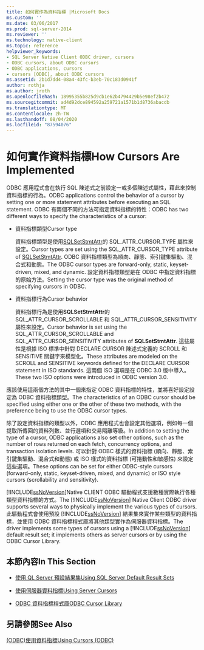 ```yaml
---
title: 如何實作為資料指標 |Microsoft Docs
ms.custom: ''
ms.date: 03/06/2017
ms.prod: sql-server-2014
ms.reviewer: ''
ms.technology: native-client
ms.topic: reference
helpviewer_keywords:
- SQL Server Native Client ODBC driver, cursors
- ODBC cursors, about ODBC cursors
- ODBC applications, cursors
- cursors [ODBC], about ODBC cursors
ms.assetid: 2b1d7dd4-08a4-43fc-b3eb-70c183d0941f
author: rothja
ms.author: jroth
ms.openlocfilehash: 18995355b825d9cb1e62b4794429b5e98ef2b472
ms.sourcegitcommit: ad4d92dce894592a259721a1571b1d8736abacdb
ms.translationtype: MT
ms.contentlocale: zh-TW
ms.lasthandoff: 08/04/2020
ms.locfileid: "87594076"
---
```

# <a name="how-cursors-are-implemented"></a><span data-ttu-id="227eb-102">如何實作資料指標</span><span class="sxs-lookup"><span data-stu-id="227eb-102">How Cursors Are Implemented</span></span>
  <span data-ttu-id="227eb-103">ODBC 應用程式會在執行 SQL 陳述式之前設定一或多個陳述式屬性，藉此來控制資料指標的行為。</span><span class="sxs-lookup"><span data-stu-id="227eb-103">ODBC applications control the behavior of a cursor by setting one or more statement attributes before executing an SQL statement.</span></span> <span data-ttu-id="227eb-104">ODBC 有兩個不同的方法可指定資料指標的特性：</span><span class="sxs-lookup"><span data-stu-id="227eb-104">ODBC has two different ways to specify the characteristics of a cursor:</span></span>  
  
-   <span data-ttu-id="227eb-105">資料指標類型</span><span class="sxs-lookup"><span data-stu-id="227eb-105">Cursor type</span></span>  
  
     <span data-ttu-id="227eb-106">資料指標類型是使用[SQLSetStmtAttr](../../native-client-odbc-api/sqlsetstmtattr.md)的 SQL_ATTR_CURSOR_TYPE 屬性來設定。</span><span class="sxs-lookup"><span data-stu-id="227eb-106">Cursor types are set using the SQL_ATTR_CURSOR_TYPE attribute of [SQLSetStmtAttr](../../native-client-odbc-api/sqlsetstmtattr.md).</span></span> <span data-ttu-id="227eb-107">ODBC 資料指標類型為順向、靜態、索引鍵集驅動、混合式和動態。</span><span class="sxs-lookup"><span data-stu-id="227eb-107">The ODBC cursor types are forward-only, static, keyset-driven, mixed, and dynamic.</span></span> <span data-ttu-id="227eb-108">設定資料指標類型是在 ODBC 中指定資料指標的原始方法。</span><span class="sxs-lookup"><span data-stu-id="227eb-108">Setting the cursor type was the original method of specifying cursors in ODBC.</span></span>  
  
-   <span data-ttu-id="227eb-109">資料指標行為</span><span class="sxs-lookup"><span data-stu-id="227eb-109">Cursor behavior</span></span>  
  
     <span data-ttu-id="227eb-110">資料指標行為是使用**SQLSetStmtAttr**的 SQL_ATTR_CURSOR_SCROLLABLE 和 SQL_ATTR_CURSOR_SENSITIVITY 屬性來設定。</span><span class="sxs-lookup"><span data-stu-id="227eb-110">Cursor behavior is set using the SQL_ATTR_CURSOR_SCROLLABLE and SQL_ATTR_CURSOR_SENSITIVITY attributes of **SQLSetStmtAttr**.</span></span> <span data-ttu-id="227eb-111">這些屬性是根據 ISO 標準中針對 DECLARE CURSOR 陳述式定義的 SCROLL 和 SENSITIVE 關鍵字來模型化。</span><span class="sxs-lookup"><span data-stu-id="227eb-111">These attributes are modeled on the SCROLL and SENSITIVE keywords defined for the DECLARE CURSOR statement in ISO standards.</span></span> <span data-ttu-id="227eb-112">這兩個 ISO 選項是在 ODBC 3.0 版中導入。</span><span class="sxs-lookup"><span data-stu-id="227eb-112">These two ISO options were introduced in ODBC version 3.0.</span></span>  
  
 <span data-ttu-id="227eb-113">應該使用這兩個方法的其中一個來指定 ODBC 資料指標的特性，並將喜好設定設定為 ODBC 資料指標類型。</span><span class="sxs-lookup"><span data-stu-id="227eb-113">The characteristics of an ODBC cursor should be specified using either one or the other of these two methods, with the preference being to use the ODBC cursor types.</span></span>  
  
 <span data-ttu-id="227eb-114">除了設定資料指標的類型以外，ODBC 應用程式也會設定其他選項，例如每一個提取所傳回的資料列數、並行選項和交易隔離等級。</span><span class="sxs-lookup"><span data-stu-id="227eb-114">In addition to setting the type of a cursor, ODBC applications also set other options, such as the number of rows returned on each fetch, concurrency options, and transaction isolation levels.</span></span> <span data-ttu-id="227eb-115">可以針對 ODBC 樣式的資料指標 (順向、靜態、索引鍵集驅動、混合式和動態) 或 ISO 樣式的資料指標 (可捲動性和敏感性) 來設定這些選項。</span><span class="sxs-lookup"><span data-stu-id="227eb-115">These options can be set for either ODBC-style cursors (forward-only, static, keyset-driven, mixed, and dynamic) or ISO style cursors (scrollability and sensitivity).</span></span>  
  
 <span data-ttu-id="227eb-116">[!INCLUDE[ssNoVersion](../../../includes/ssnoversion-md.md)]Native CLIENT ODBC 驅動程式支援數種實際執行各種類型資料指標的方式。</span><span class="sxs-lookup"><span data-stu-id="227eb-116">The [!INCLUDE[ssNoVersion](../../../includes/ssnoversion-md.md)] Native Client ODBC driver supports several ways to physically implement the various types of cursors.</span></span> <span data-ttu-id="227eb-117">此驅動程式會使用預設 [!INCLUDE[ssNoVersion](../../../includes/ssnoversion-md.md)] 結果集來實作某些類型的資料指標，並使用 ODBC 資料指標程式庫將其他類型實作為伺服器資料指標。</span><span class="sxs-lookup"><span data-stu-id="227eb-117">The driver implements some types of cursors using a [!INCLUDE[ssNoVersion](../../../includes/ssnoversion-md.md)] default result set; it implements others as server cursors or by using the ODBC Cursor Library.</span></span>  
  
## <a name="in-this-section"></a><span data-ttu-id="227eb-118">本節內容</span><span class="sxs-lookup"><span data-stu-id="227eb-118">In This Section</span></span>  
  
-   [<span data-ttu-id="227eb-119">使用 QL Server 預設結果集</span><span class="sxs-lookup"><span data-stu-id="227eb-119">Using SQL Server Default Result Sets</span></span>](using-sql-server-default-result-sets.md)  
  
-   [<span data-ttu-id="227eb-120">使用伺服器資料指標</span><span class="sxs-lookup"><span data-stu-id="227eb-120">Using Server Cursors</span></span>](using-server-cursors.md)  
  
-   [<span data-ttu-id="227eb-121">ODBC 資料指標程式庫</span><span class="sxs-lookup"><span data-stu-id="227eb-121">ODBC Cursor Library</span></span>](odbc-cursor-library.md)  
  
## <a name="see-also"></a><span data-ttu-id="227eb-122">另請參閱</span><span class="sxs-lookup"><span data-stu-id="227eb-122">See Also</span></span>  
 [<span data-ttu-id="227eb-123">&#40;ODBC&#41;使用資料指標</span><span class="sxs-lookup"><span data-stu-id="227eb-123">Using Cursors &#40;ODBC&#41;</span></span>](../using-cursors-odbc.md)  
  
  

